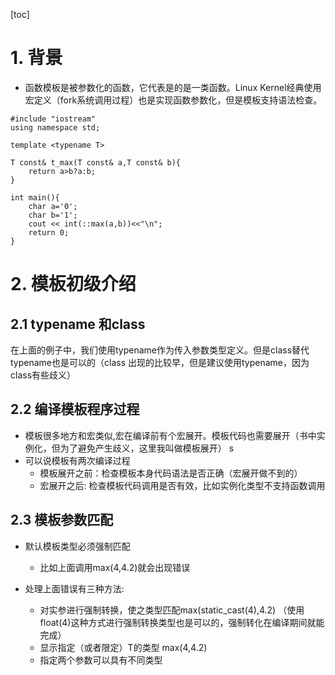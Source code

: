 [toc]

# 1. 背景
* 函数模板是被参数化的函数，它代表是的是一类函数。Linux Kernel经典使用宏定义（fork系统调用过程）也是实现函数参数化，但是模板支持语法检查。
```
#include "iostream"
using namespace std;

template <typename T>

T const& t_max(T const& a,T const& b){
    return a>b?a:b;
}

int main(){
    char a='0';
    char b='1';
    cout << int(::max(a,b))<<"\n";
    return 0;
}
```

# 2. 模板初级介绍
## 2.1 typename 和class
在上面的例子中，我们使用typename作为传入参数类型定义。但是class替代typename也是可以的（class 出现的比较早，但是建议使用typename，因为class有些歧义）

## 2.2 编译模板程序过程
* 模板很多地方和宏类似,宏在编译前有个宏展开。模板代码也需要展开（书中实例化，但为了避免产生歧义，这里我叫做模板展开）
s
* 可以说模板有两次编译过程
    * 模板展开之前：检查模板本身代码语法是否正确（宏展开做不到的）
    * 宏展开之后: 检查模板代码调用是否有效，比如实例化类型不支持函数调用

## 2.3 模板参数匹配
* 默认模板类型必须强制匹配
    * 比如上面调用max(4,4.2)就会出现错误

* 处理上面错误有三种方法:
    * 对实参进行强制转换，使之类型匹配max(static_cast<double>(4),4.2)  （使用float(4)这种方式进行强制转换类型也是可以的，强制转化在编译期间就能完成）
    * 显示指定（或者限定）T的类型 max<double>(4,4.2)
    * 指定两个参数可以具有不同类型